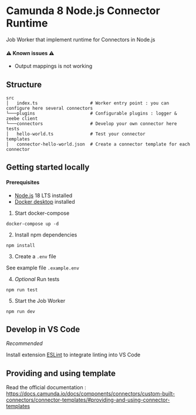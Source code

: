 # Camunda 8 Node.js Connector Runtime

Job Worker that implement runtime for Connectors in Node.js

#### ⚠️ Known issues ⚠️

- Output mappings is not working

## Structure

```
src
│   index.ts                    # Worker entry point : you can configure here several connectors
└───plugins                     # Configurable plugins : logger & zeebe client
└───connectors                  # Develop your own connector here
tests
│   hello-world.ts              # Test your connector
templates
│   connector-hello-world.json  # Create a connector template for each connector
```

## Getting started locally

#### Prerequisites

- [Node.js](https://nodejs.org/en/) 18 LTS installed
- [Docker desktop](https://www.docker.com/products/docker-desktop/) installed

1. Start docker-compose

```
docker-compose up -d
```

2. Install npm dependencies

```
npm install
```

3. Create a `.env` file

See example file `.example.env`

4. *Optional* Run tests

```
npm run test
```

5. Start the Job Worker

```
npm run dev
```

## Develop in VS Code

*Recommended*

Install extension [ESLint](https://marketplace.visualstudio.com/items?itemName=dbaeumer.vscode-eslint) to integrate linting into VS Code

## Providing and using template 

Read the official documentation : https://docs.camunda.io/docs/components/connectors/custom-built-connectors/connector-templates/#providing-and-using-connector-templates